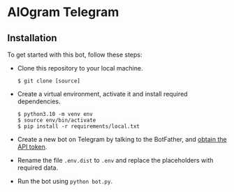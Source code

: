 # AIOgram Telegram

## Installation

To get started with this bot, follow these steps:

- Clone this repository to your local machine.

    ```
    $ git clone [source]
    ```

- Create a virtual environment, activate it and install required dependencies.

    ```
    $ python3.10 -m venv env
    $ source env/bin/activate
    $ pip install -r requirements/local.txt
    ```

- Create a new bot on Telegram by talking to the BotFather, and [obtain the API token](https://www.siteguarding.com/en/how-to-get-telegram-bot-api-token).

- Rename the file `.env.dist` to `.env` and replace the placeholders with required data.

- Run the bot using `python bot.py`.

